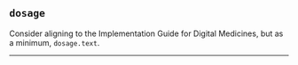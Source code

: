 ## `dosage`

Consider aligning to the Implementation Guide for Digital Medicines, but as a minimum, `dosage.text`.

---
